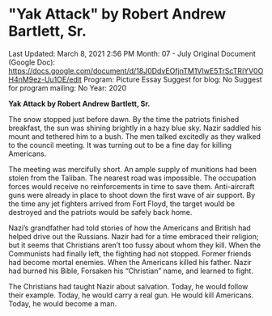 # "Yak Attack" by Robert Andrew Bartlett, Sr.

Last Updated: March 8, 2021 2:56 PM
Month: 07 - July
Original Document (Google Doc): https://docs.google.com/document/d/18J0DdvEOfjnTM1VIwE5TrScTRiYV0OH4nM9ez-Uu1OE/edit
Program: Picture Essay
Suggest for blog: No
Suggest for program mailing: No
Year: 2020

**Yak Attack by Robert Andrew Bartlett, Sr.**

The snow stopped just before dawn. By the time the patriots finished breakfast, the sun was shining brightly in a hazy blue sky. Nazir saddled his mount and tethered him to a bush. The men talked excitedly as they walked to the council meeting. It was turning out to be a fine day for killing Americans.

The meeting was mercifully short. An ample supply of munitions had been stolen from the Taliban. The nearest road was impossible. The occupation forces would receive no reinforcements in time to save them. Anti-aircraft guns were already in place to shoot down the first wave of air support. By the time any jet fighters arrived from Fort Floyd, the target would be destroyed and the patriots would be safely back home.

Nazi’s grandfather had told stories of how the Americans and British had helped drive out the Russians. Nazir had for a time embraced their religion; but it seems that Christians aren’t too fussy about whom they kill. When the Communists had finally left, the fighting had not stopped. Former friends had become mortal enemies. When the Americans killed his father. Nazir had burned his Bible, Forsaken his “Christian” name, and learned to fight.

The Christians had taught Nazir about salvation. Today, he would follow their example. Today, he would carry a real gun. He would kill Americans. Today, he would become a man.